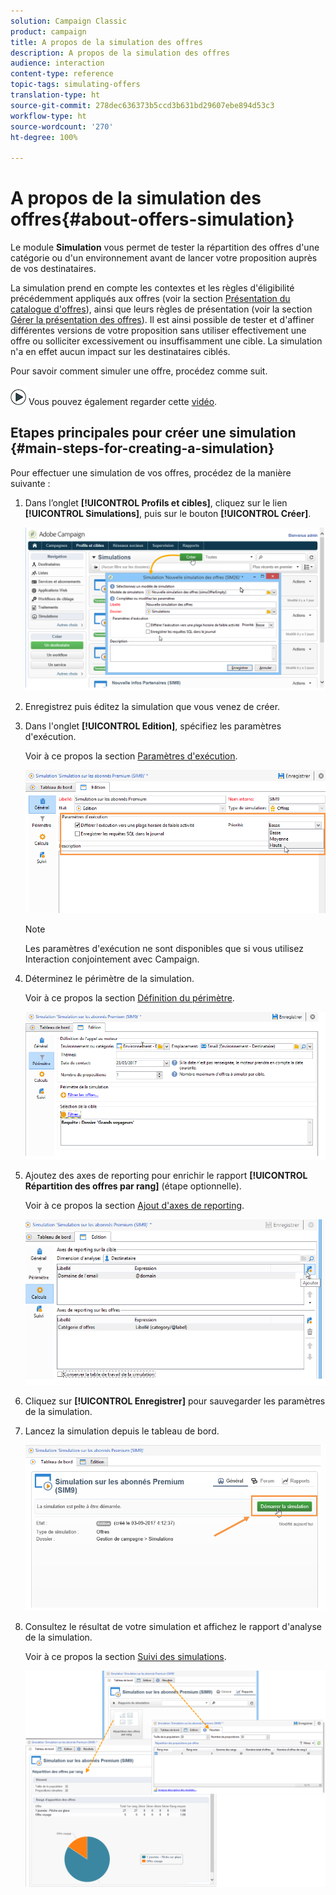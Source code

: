 ```yaml
---
solution: Campaign Classic
product: campaign
title: A propos de la simulation des offres
description: A propos de la simulation des offres
audience: interaction
content-type: reference
topic-tags: simulating-offers
translation-type: ht
source-git-commit: 278dec636373b5ccd3b631bd29607ebe894d53c3
workflow-type: ht
source-wordcount: '270'
ht-degree: 100%

---
```



# A propos de la simulation des offres{#about-offers-simulation}

Le module **Simulation** vous permet de tester la répartition des offres d&#39;une catégorie ou d&#39;un environnement avant de lancer votre proposition auprès de vos destinataires.

La simulation prend en compte les contextes et les règles d&#39;éligibilité précédemment appliqués aux offres (voir la section [Présentation du catalogue d&#39;offres](../../interaction/using/offer-catalog-overview.md)), ainsi que leurs règles de présentation (voir la section [Gérer la présentation des offres](../../interaction/using/managing-offer-presentation.md)). Il est ainsi possible de tester et d&#39;affiner différentes versions de votre proposition sans utiliser effectivement une offre ou solliciter excessivement ou insuffisamment une cible. La simulation n&#39;a en effet aucun impact sur les destinataires ciblés.

Pour savoir comment simuler une offre, procédez comme suit.

![](assets/do-not-localize/how-to-video.png) Vous pouvez également regarder cette [vidéo](https://helpx.adobe.com/campaign/classic/how-to/simulate-offer-in-acv6.html?playlist=/ccx/v1/collection/product/campaign/classic/segment/digital-marketers/explevel/intermediate/applaunch/introduction/collection.ccx.js&amp;ref=helpx.adobe.com).

## Etapes principales pour créer une simulation {#main-steps-for-creating-a-simulation}

Pour effectuer une simulation de vos offres, procédez de la manière suivante :

1. Dans l’onglet **[!UICONTROL Profils et cibles]**, cliquez sur le lien **[!UICONTROL Simulations]**, puis sur le bouton **[!UICONTROL Créer]**.

   ![](assets/offer_simulation_001.png)

1. Enregistrez puis éditez la simulation que vous venez de créer.
1. Dans l&#39;onglet **[!UICONTROL Edition]**, spécifiez les paramètres d&#39;exécution.

   Voir à ce propos la section [Paramètres d&#39;exécution](../../interaction/using/execution-settings.md).

   ![](assets/offer_simulation_003.png)

   >[!NOTE]
   >
   >Les paramètres d&#39;exécution ne sont disponibles que si vous utilisez Interaction conjointement avec Campaign.

1. Déterminez le périmètre de la simulation.

   Voir à ce propos la section [Définition du périmètre](../../interaction/using/simulation-scope.md#definition-of-the-scope).

   ![](assets/offer_simulation_004.png)

1. Ajoutez des axes de reporting pour enrichir le rapport **[!UICONTROL Répartition des offres par rang]** (étape optionnelle).

   Voir à ce propos la section [Ajout d&#39;axes de reporting](../../interaction/using/simulation-scope.md#adding-reporting-axes).

   ![](assets/offer_simulation_005.png)

1. Cliquez sur **[!UICONTROL Enregistrer]** pour sauvegarder les paramètres de la simulation.
1. Lancez la simulation depuis le tableau de bord.

   ![](assets/offer_simulation_006.png)

1. Consultez le résultat de votre simulation et affichez le rapport d&#39;analyse de la simulation.

   Voir à ce propos la section [Suivi des simulations](../../interaction/using/simulation-tracking.md).

   ![](assets/offer_simulation_007.png)
